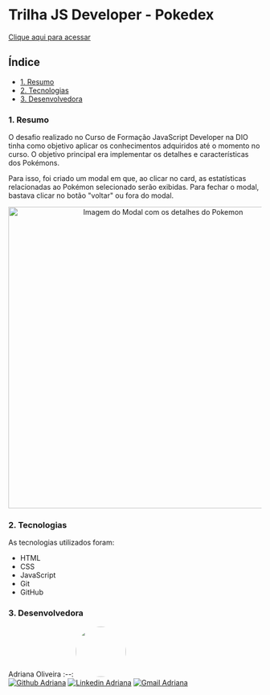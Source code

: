 # Trilha JS Developer - Pokedex

[Clique aqui para acessar](https://js-developer-pokedex-ashen.vercel.app/)

## Índice

* [1. Resumo](#1-resumo) 
* [2. Tecnologias](#2-tecnologias) 
* [3. Desenvolvedora](#3-desenvolvedora)

### 1. Resumo

O desafio realizado no Curso de Formação JavaScript Developer na DIO tinha como objetivo aplicar os conhecimentos adquiridos até o momento no curso. O objetivo principal era implementar os detalhes e características dos Pokémons.

Para isso, foi criado um modal em que, ao clicar no card, as estatísticas relacionadas ao Pokémon selecionado serão exibidas. Para fechar o modal, bastava clicar no botão "voltar" ou fora do modal.

<div align="center">
  <img width="600" src="https://github.com/AdrianaKatarina/js-developer-pokedex/assets/122534293/e7c63987-25ef-4c1f-815c-5189dc809808" alt="Imagem do Modal com os detalhes do Pokemon"/>
</div>

### 2. Tecnologias

As tecnologias utilizados foram:

- HTML
- CSS
- JavaScript
- Git
- GitHub

### 3. Desenvolvedora
Adriana Oliveira
:--: 
[<img style="border-radius: 50%;" src="https://avatars.githubusercontent.com/u/122534293?v=4" width=100><br>](https://github.com/AdrianaKatarina)
[![Github Adriana](https://img.shields.io/badge/-AdrianaOliveira-000?style=flat-square&logo=Github&logoColor=white&link=https://github.com/AdrianaKatarina)](https://github.com/AdrianaKatarina)
[![Linkedin Adriana](https://img.shields.io/badge/-Adriana-blue?style=flat-square&logo=Linkedin&logoColor=white&link=https://www.linkedin.com/in/adroliveira/)](https://www.linkedin.com/in/adroliveira/)
[![Gmail Adriana](https://img.shields.io/badge/-Email-c14438?style=flat-square&logo=Gmail&logoColor=white&link=mailto:dricakatarina@gmail.com)](mailto:dricakatarina@gmail.com)


